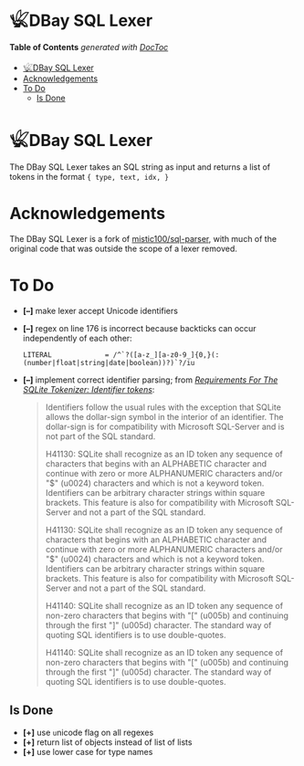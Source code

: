

# 𓆤DBay SQL Lexer

<!-- START doctoc generated TOC please keep comment here to allow auto update -->
<!-- DON'T EDIT THIS SECTION, INSTEAD RE-RUN doctoc TO UPDATE -->
**Table of Contents**  *generated with [DocToc](https://github.com/thlorenz/doctoc)*

- [𓆤DBay SQL Lexer](#%F0%93%86%A4dbay-sql-lexer)
- [Acknowledgements](#acknowledgements)
- [To Do](#to-do)
  - [Is Done](#is-done)

<!-- END doctoc generated TOC please keep comment here to allow auto update -->



# 𓆤DBay SQL Lexer

The DBay SQL Lexer takes an SQL string as input and returns a list of tokens in the format `{ type, text, idx, }`

# Acknowledgements

The DBay SQL Lexer is a fork of [mistic100/sql-parser](https://github.com/mistic100/sql-parser), with much
of the original code that was outside the scope of a lexer removed.


# To Do

* **[–]** make lexer accept Unicode identifiers
* **[–]** regex on line 176 is incorrect because backticks can occur independently of each other:

  ```
  LITERAL             = /^`?([a-z_][a-z0-9_]{0,}(:(number|float|string|date|boolean))?)`?/iu
  ```

* **[–]** implement correct identifier parsing; from [*Requirements For The SQLite Tokenizer: Identifier
  tokens*](https://www.sqlite.org/draft/tokenreq.html):

  > Identifiers follow the usual rules with the exception that SQLite allows the dollar-sign symbol in the
  > interior of an identifier. The dollar-sign is for compatibility with Microsoft SQL-Server and is not
  > part of the SQL standard.
  >
  > H41130: SQLite shall recognize as an ID token any sequence of characters that begins with an ALPHABETIC
  > character and continue with zero or more ALPHANUMERIC characters and/or "$" (u0024) characters and which
  > is not a keyword token. Identifiers can be arbitrary character strings within square brackets. This
  > feature is also for compatibility with Microsoft SQL-Server and not a part of the SQL standard.
  >
  > H41130: SQLite shall recognize as an ID token any sequence of characters that begins with an ALPHABETIC
  > character and continue with zero or more ALPHANUMERIC characters and/or "$" (u0024) characters and which
  > is not a keyword token. Identifiers can be arbitrary character strings within square brackets. This
  > feature is also for compatibility with Microsoft SQL-Server and not a part of the SQL standard.
  >
  > H41140: SQLite shall recognize as an ID token any sequence of non-zero characters that begins with "["
  > (u005b) and continuing through the first "]" (u005d) character. The standard way of quoting SQL
  > identifiers is to use double-quotes.
  >
  > H41140: SQLite shall recognize as an ID token any sequence of non-zero characters that begins with "["
  > (u005b) and continuing through the first "]" (u005d) character. The standard way of quoting SQL
  > identifiers is to use double-quotes.


## Is Done

* **[+]** use `u`nicode flag on all regexes
* **[+]** return list of objects instead of list of lists
* **[+]** use lower case for type names

